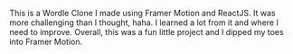 This is a Wordle Clone I made using Framer Motion and ReactJS. It was more challenging than I thought, haha. I learned a lot from it and where I need to improve. Overall, this was a fun little project and I dipped my toes into Framer Motion.
